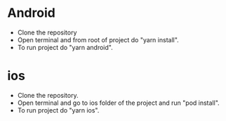 # Android

- Clone the repository
- Open terminal and from root of project do "yarn install".
- To run project do "yarn android".

# ios

- Clone the repository.
- Open terminal and go to ios folder of the project and run "pod install".
- To run project do "yarn ios".
